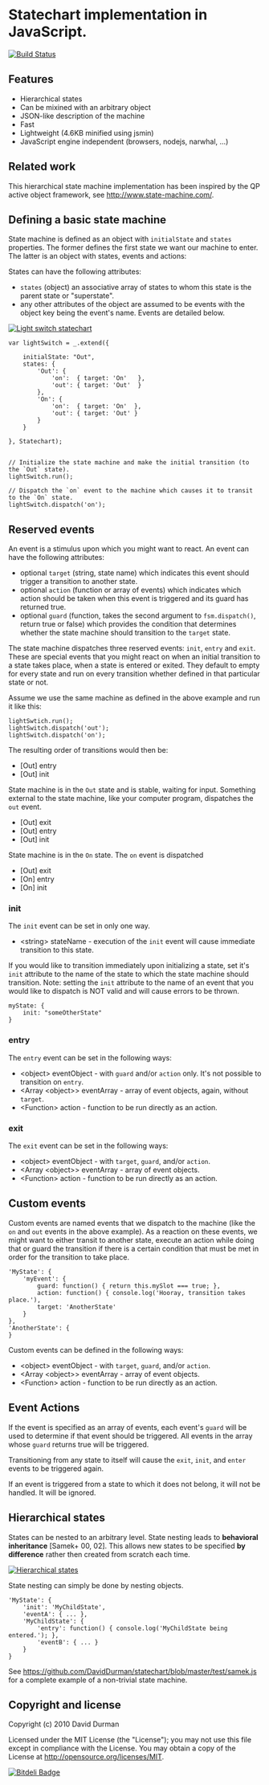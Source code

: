 Statechart implementation in JavaScript.
========================================

[![Build Status](https://travis-ci.org/DavidDurman/statechart.png?branch=master)](http://travis-ci.org/DavidDurman/statechart)

Features
--------

 * Hierarchical states
 * Can be mixined with an arbitrary object
 * JSON-like description of the machine
 * Fast
 * Lightweight (4.6KB minified using jsmin)
 * JavaScript engine independent (browsers, nodejs, narwhal, ...)

Related work
------------

This hierarchical state machine implementation has been inspired
by the QP active object framework, see http://www.state-machine.com/.

Defining a basic state machine
-------------------------------

State machine is defined as an object with `initialState` and `states` properties. The former defines
the first state we want our machine to enter. The latter is an object with states, events and actions:

States can have the following attributes:
* `states` (object) an associative array of states to whom this state is the parent state or "superstate".
* any other attributes of the object are assumed to be events with the object key being the event's name. Events are detailed below.

[![Light switch statechart](http://oi61.tinypic.com/24m6qo9.jpg)](http://oi61.tinypic.com/24m6qo9.jpg)

    var lightSwitch = _.extend({
        
        initialState: "Out",
        states: {
            'Out': {
                'on':  { target: 'On'   },
                'out': { target: 'Out'  }
            },
            'On': {
                'on':  { target: 'On'  },
                'out': { target: 'Out' }
            }
        }
        
    }, Statechart);

    
    // Initialize the state machine and make the initial transition (to the `Out` state).
    lightSwitch.run();

    // Dispatch the `on` event to the machine which causes it to transit to the `On` state.
    lightSwitch.dispatch('on');


Reserved events
---------------

An event is a stimulus upon which you might want to react. An event can have the following attributes:

* optional `target` (string, state name) which indicates this event should trigger a transition to another state.
* optional `action` (function or array of events) which indicates which action should be taken when this event is triggered and its guard has returned true.
* optional `guard` (function, takes the second argument to `fsm.dispatch()`, return true or false) which provides the condition that determines whether the state machine should transition to the `target` state.

The state machine dispatches three reserved events: `init`, `entry` and `exit`. These are special
events that you might react on when an initial transition to a state takes place, when a state is entered or exited.
They default to empty for every state and run on every transition whether defined in that particular state or not.

Assume we use the same machine as defined in the above example and run it like this:

    lightSwtich.run();
    lightSwitch.dispatch('out');
    lightSwitch.dispatch('on');

The resulting order of transitions would then be:

* [Out] entry
* [Out] init

State machine is in the `Out` state and is stable, waiting for input. Something external to the state machine, like your computer program, dispatches the `out` event.

* [Out] exit
* [Out] entry
* [Out] init

State machine is in the `On` state. The `on` event is dispatched

* [Out] exit
* [On] entry
* [On] init

### init

The `init` event can be set in only one way.

* &lt;string> stateName - execution of the `init` event will cause immediate transition to this state.

If you would like to transition immediately upon initializing a state, set it's `init` attribute to the name of the
state to which the state machine should transition.  Note: setting the `init` attribute to the name of an event
that you would like to dispatch is NOT valid and will cause errors to be thrown.

    myState: {
        init: "someOtherState"
    }

### entry

The `entry` event can be set in the following ways:

* &lt;object> eventObject - with `guard` and/or `action` only. It's not possible to transition on `entry`.
* &lt;Array &lt;object>> eventArray - array of event objects, again, without `target`.
* &lt;Function> action - function to be run directly as an action.

### exit

The `exit` event can be set in the following ways:

* &lt;object> eventObject - with `target`, `guard`, and/or `action`.
* &lt;Array &lt;object>> eventArray - array of event objects.
* &lt;Function> action - function to be run directly as an action.

Custom events
-------------

Custom events are named events that we dispatch to the machine (like the `on` and `out` events in the above example).
As a reaction on these events, we might want to either transit to another state, execute an action while doing that or
guard the transition if there is a certain condition that must be met in order for the transition to take place.

    'MyState': {
        'myEvent': {
            guard: function() { return this.mySlot === true; },
            action: function() { console.log('Hooray, transition takes place.'),
            target: 'AnotherState'
        }
    },
    'AnotherState': {
    }

Custom events can be defined in the following ways:

* &lt;object> eventObject - with `target`, `guard`, and/or `action`.
* &lt;Array &lt;object>> eventArray - array of event objects.
* &lt;Function> action - function to be run directly as an action.

Event Actions
-------------

If the event is specified as an array of events, each event's `guard` will be used to determine if that event should be triggered.  All events in the array whose `guard` returns true will be triggered.

Transitioning from any state to itself will cause the `exit`, `init`, and `enter` events to be triggered again.

If an event is triggered from a state to which it does not belong, it will not be handled. It will be ignored.


Hierarchical states
-------------------

States can be nested to an arbitrary level. State nesting leads to **behavioral inheritance** [Samek+ 00, 02].
This allows new states to be specified **by difference** rather then created from scratch each time.

[![Hierarchical states](http://oi58.tinypic.com/2mi0nz9.jpg)](http://oi58.tinypic.com/2mi0nz9.jpg)

State nesting can simply be done by nesting objects.

    'MyState': {
        'init': 'MyChildState',
        'eventA': { ... },
        'MyChildState': {
            'entry': function() { console.log('MyChildState being entered.'); },
            'eventB': { ... }
        }
    }


See https://github.com/DavidDurman/statechart/blob/master/test/samek.js for a complete example of a non-trivial
state machine.


Copyright and license
---------------------

Copyright (c) 2010 David Durman

Licensed under the MIT License (the "License"); you may not use this file except in compliance with the License. You may obtain a copy of the License at 
http://opensource.org/licenses/MIT.


[![Bitdeli Badge](https://d2weczhvl823v0.cloudfront.net/DavidDurman/statechart/trend.png)](https://bitdeli.com/free "Bitdeli Badge")

